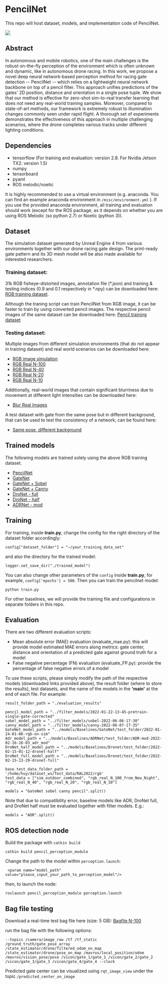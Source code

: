 # PencilNet
This repo will host dataset, models, and implementation code of PencilNet.

![](pencil_net.gif)
## Abstract

In autonomous and mobile robotics, one of the main challenges is the robust on-the-fly perception of the environment which is often unknown and dynamic, like in autonomous drone racing. In this work, we propose a novel deep neural network-based perception method for racing gate detection -- PencilNet -- which relies on a lightweight neural network backbone on top of a pencil filter. This approach unifies predictions of the gates' 2D position, distance and orientation in a single pose tuple. We show that our method is effective for zero-shot sim-to-real transfer learning that does not need any real-world training samples. Moreover, compared to state-of-art methods, our framework is extremely robust to illumination changes commonly seen under rapid flight. A thorough set of experiments demonstrates the effectiveness of this approach in multiple challenging scenarios, where the drone completes various tracks under different lighting conditions.

## Dependencies

- tensorflow (For training and evaluation: version 2.8. For Nvidia Jetson TX2: version 1.5)
- numpy
- tensorboard
- pyaml 
- ROS melodic/noetic

It is highly recommended to use a virtual environment (e.g. anaconda. You can find an example anaconda environment in `/misc/environment.yml` ). If you use the provided anaconda environment, all training and evaluation should work (except for the ROS package, as it depends on whether you are using ROS Melodic (so python 2.7) or Noetic (python 3)).
## Dataset


The simulation dataset generated by Unreal Engine 4 from various environments together with our drone racing gate design. The print-ready gate pattern and its 3D mesh model will be also made available for interested researchers.

### Training dataset: 

31k RGB fisheye-distorted images, annotation file (*.json) and training & testing indices (0.9 and 0.1 respectively in *.npy) can be downloaded here: [RGB training dataset](https://drive.google.com/file/d/1HiRcgx7fSzGJhBtc5sE8JzztagGqBvOE/view?usp=sharing).

Although the traning script can train PencilNet from RGB image, it can be faster to train by using converted pencil images. The respective pencil images of the same dataset can be downloaded here: [Pencil training dataset](https://drive.google.com/file/d/1P6oF6HkBcgiz7UoKXevHI0ZIs83Eyuvo/view?usp=sharing)

### Testing dataset: 

Multiple images from different simulation environments (that do not appear in training dataset) and real world scenarios can be downloaded here:

- [RGB image simulation](https://drive.google.com/file/d/11C-CDaUcpGEoF53V0aW0cB8ZNhFmeb86/view?usp=sharing)
- [RGB Real N-100](https://drive.google.com/file/d/1w1BTVZcu2M1nBQy3QWTFF7ME8s0VwumG/view?usp=sharing)
- [RGB Real N-40](https://drive.google.com/file/d/1k-j-Vx1dWao9JLYIdWa-_stXlR9nsrE9/view?usp=sharing)
- [RGB Real N-20](https://drive.google.com/file/d/1C4hxLS_AnE5_w3w5ljcnU_5CTW1sxCKT/view?usp=sharing)
- [RGB Real N-10](https://drive.google.com/file/d/1qiUDOe2xOCIqsIp1nrKG2WDB5wSFoWYZ/view?usp=sharing)

Additionally, real-world images that contain significant blurriness due to movement at different light intensities can be downloaded here:
- [Blur Real Images](https://drive.google.com/file/d/1S-VPCQMk2ATbUKR1waM3U4_SEthLgy46/view?usp=sharing)


A test dataset with gate from the same pose but in different background, that can be used to test the consistency of a network, can be found here:
- [Same pose, different background](https://drive.google.com/file/d/1ytDu90eR6LIPdEIojBRyy4ASNkE7N2ht/view?usp=sharing)


## Trained models

The following models are trained solely using the above RGB training dataset.

- [PencilNet](https://drive.google.com/file/d/1Na3I2IZJJe3ZPrG2dEvrMtidIYTY7HnW/view?usp=sharing)
- [GateNet](https://drive.google.com/file/d/1Gqh0cpMGzMbTW8s1lbwZbwi8ADPWSAsg/view?usp=sharing)
- [GateNet + Sobel](https://drive.google.com/file/d/1lfPpa5RVG3V-O2pwqExDilIbG6vFqKGr/view?usp=sharing)
- [GateNet + Canny](https://drive.google.com/file/d/1C7XBTfq6f10IaxwZZleEDTv774y-An2E/view?usp=sharing)
- [DroNet - full](https://drive.google.com/file/d/1CvywyYmMYuuwSVDzVpTz-w-QzRuDGwxb/view?usp=sharing)
- [DroNet - half](https://drive.google.com/file/d/1lGqRA0ZRWHW2_0K61nsRooYmtDD3mKMG/view?usp=sharing)
- [ADRNet - mod](https://drive.google.com/file/d/1Fv8DJK2yBlk4aAd7BerRlN24Pvj5jnzy/view?usp=sharing)
## Training

For training, inside **train.py**, change the config for the right directory of the dataset folder accordingly:

```
config["dataset_folder"] = "~/your_training_data_set"

```
and also the directory for the trained model:

```
logger.set_save_dir("./trained_model")
```
You can also change other parameters of the `config` inside **train.py**, for example, `config['epochs'] = 500`. Then you can train the pencilnet model:

```
python train.py
```

For other baselines, we will provide the training file and configurations in separate folders in this repo.


## Evaluation

There are two different evaluation scripts:

- Mean absolute error (MAE) evaluation (evaluate_mae.py): this will provide model estimated MAE errors along metrics: gate center, distance and orientation of a predicted gate against ground truth for a model
- False negative percentage (FN) evaluation (evaluate_FP.py): provide the percentage of false negative errors of a model

To use these scripts, please simply modify the path of the respective models (downloaded links provided above), the result folder (where to store the results), test datasets, and the name of the models in the **'__main__'** at the end of each file. For example:

```
result_folder_path = "./evaluation_results"

pencil_model_path = "../filter_models/2022-01-22-13-45-pretrain-single-gate-corrected"
sobel_model_path = "../filter_models/sobel-2022-06-06-17-30"
canny_model_path = "../filter_models/canny-2022-06-07-17-35"
GateNet_model_path = "../models/Baselines/GateNet/test_folder/2022-01-24-01-06-rgb-on-sim"
Adr_model_path = "../models/Baselines/ADRNet/test_folder/ADR-mod-2022-02-16-16-03_adr_mod"
DroNet_half_model_path = "../models/Baselines/Dronet/test_folder/2022-02-15-01-12-dronet-half"
DroNet_full_model_path = "../models/Baselines/Dronet/test_folder/2022-02-15-13-29-dronet-full"

base_test_data_folder_path = '/home/huy/dataset_ws/Test_data/RAL2022/rgb'
test_data = ["sim_outdoor_combined", "rgb_real_N_100_from_New_Night", "rgb_real_N_40", "rgb_real_N_20", "rgb_real_N_10"]

models = "GateNet sobel canny pencil".split()
```
Note that due to compatibility error, baseline models like ADR, DroNet full, and DroNet half must be evaluated together with filter models. E.g.:

```
models = "ADR".split()
```

## ROS detection node

Build the package with `catkin build`

```
catkin build pencil_perception_module
```

Change the path to the model within `perception.launch`:

```
 <param name="model_path" value="please_input_your_path_to_perception_model"/>

```

then, to launch the node:

```
roslaunch pencil_perception_module perception.launch

```
## Bag file testing

Download a real-time test bag file here (size: 5 GB):
[Bagfile N-100](https://drive.google.com/file/d/1lJN7gI5kL0GZbLt0rcXl94jQehMmZ1Qc/view?usp=sharing)

run the bag file with the following options:

```
--topics /camera/image_raw /tf /tf_static /ground_truth/gate_pose_array /state_estimator/drone/filtered_odom_on_map /state_estimator/drone/pose_on_map /mavros/local_position/odom /mavros/vision_pose/pose /vicon/gate_1/gate_1 /vicon/gate_2/gate_2 /vicon/gate_3/gate_3 /vicon/gate_4/gate_4 --clock
```

Predicted gate center can be visualized using `rqt_image_view` under the topic `/predicted_center_on_image`